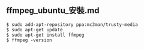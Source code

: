 ffmpeg_ubuntu_安裝.md
---
	$ sudo add-apt-repository ppa:mc3man/trusty-media
	$ sudo apt-get update
	$ sudo apt-get install ffmpeg
	$ ffmpeg -version
